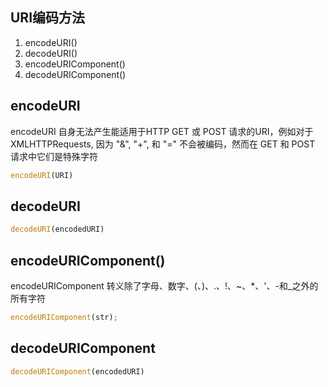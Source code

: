 
## URI编码方法
1. encodeURI()
2. decodeURI()
3. encodeURIComponent()
4. decodeURIComponent()

## encodeURI
encodeURI 自身无法产生能适用于HTTP GET 或 POST 请求的URI，例如对于 XMLHTTPRequests, 因为 "&", "+", 和 "=" 不会被编码，然而在 GET 和 POST 请求中它们是特殊字符
```js
encodeURI(URI)
```

## decodeURI
```js
decodeURI(encodedURI)
```

## encodeURIComponent()
encodeURIComponent 转义除了字母、数字、(、)、.、!、~、*、'、-和_之外的所有字符
```js
encodeURIComponent(str);
```

## decodeURIComponent
```js
decodeURIComponent(encodedURI)
```